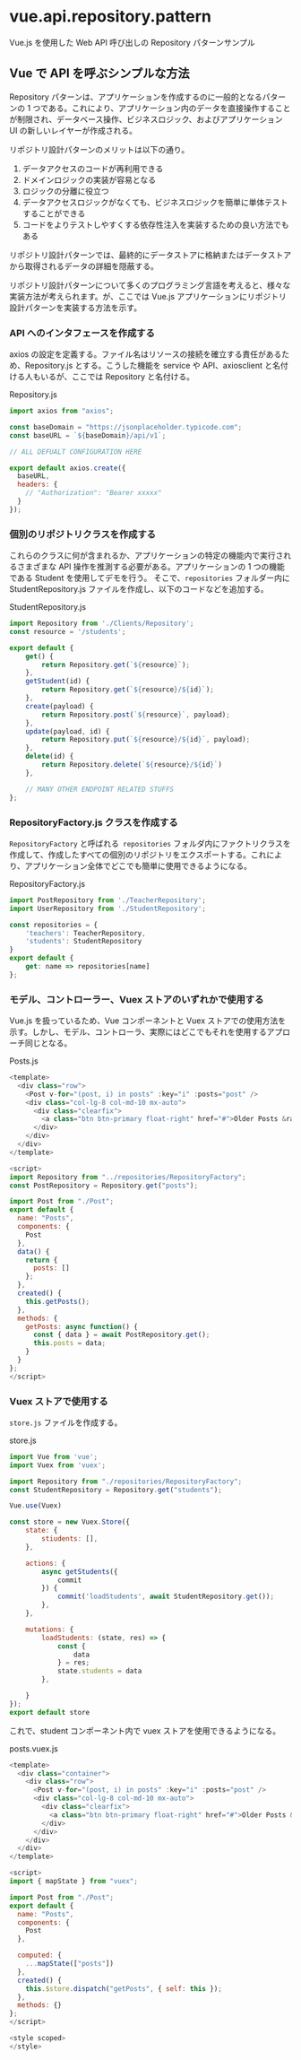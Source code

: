 # vue.api.repository.pattern
Vue.js を使用した Web API 呼び出しの Repository パターンサンプル

## Vue で API を呼ぶシンプルな方法
Repository パターンは、アプリケーションを作成するのに一般的となるパターンの 1 つである。これにより、アプリケーション内のデータを直接操作することが制限され、データベース操作、ビジネスロジック、およびアプリケーション UI の新しいレイヤーが作成される。

リポジトリ設計パターンのメリットは以下の通り。
1. データアクセスのコードが再利用できる
2. ドメインロジックの実装が容易となる
3. ロジックの分離に役立つ
4. データアクセスロジックがなくても、ビジネスロジックを簡単に単体テストすることができる
5. コードをよりテストしやすくする依存性注入を実装するための良い方法でもある

リポジトリ設計パターンでは、最終的にデータストアに格納またはデータストアから取得されるデータの詳細を隠蔽する。

リポジトリ設計パターンについて多くのプログラミング言語を考えると、様々な実装方法が考えられます。が、ここでは Vue.js アプリケーションにリポジトリ設計パターンを実装する方法を示す。

### API へのインタフェースを作成する
axios の設定を定義する。ファイル名はリソースの接続を確立する責任があるため、Repository.js とする。こうした機能を service や API、axiosclient と名付ける人もいるが、ここでは Repository と名付ける。

Repository.js
```javascript
import axios from "axios";

const baseDomain = "https://jsonplaceholder.typicode.com";
const baseURL = `${baseDomain}/api/v1`;

// ALL DEFUALT CONFIGURATION HERE

export default axios.create({
  baseURL,
  headers: {
    // "Authorization": "Bearer xxxxx"
  }
});
```

### 個別のリポジトリクラスを作成する
これらのクラスに何が含まれるか、アプリケーションの特定の機能内で実行されるさまざまな API 操作を推測する必要がある。アプリケーションの 1 つの機能である Student を使用してデモを行う。
そこで、`repositories` フォルダー内に StudentRepository.js ファイルを作成し、以下のコードなどを追加する。

StudentRepository.js
```javascript
import Repository from './Clients/Repository';
const resource = '/students';

export default {
    get() {
        return Repository.get(`${resource}`);
    },
    getStudent(id) {
        return Repository.get(`${resource}/${id}`);
    },
    create(payload) {
        return Repository.post(`${resource}`, payload);
    },
    update(payload, id) {
        return Repository.put(`${resource}/${id}`, payload);
    },
    delete(id) {
        return Repository.delete(`${resource}/${id}`)
    },

    // MANY OTHER ENDPOINT RELATED STUFFS
};
```

### RepositoryFactory.js クラスを作成する
`RepositoryFactory` と呼ばれる` repositories` フォルダ内にファクトリクラスを作成して、作成したすべての個別のリポジトリをエクスポートする。これにより、アプリケーション全体でどこでも簡単に使用できるようになる。

RepositoryFactory.js
```javascript
import PostRepository from './TeacherRepository';
import UserRepository from './StudentRepository';

const repositories = {
    'teachers': TeacherRepository,
    'students': StudentRepository
}
export default {
    get: name => repositories[name]
};
```

### モデル、コントローラー、Vuex ストアのいずれかで使用する
Vue.js を扱っているため、Vue コンポーネントと Vuex ストアでの使用方法を示す。しかし、モデル、コントローラ、実際にはどこでもそれを使用するアプローチ同じとなる。

Posts.js 
```javascript
<template>
  <div class="row">
    <Post v-for="(post, i) in posts" :key="i" :posts="post" />
    <div class="col-lg-8 col-md-10 mx-auto">
      <div class="clearfix">
        <a class="btn btn-primary float-right" href="#">Older Posts &rarr;</a>
      </div>
    </div>
  </div>
</template>

<script>
import Repository from "../repositories/RepositoryFactory";
const PostRepository = Repository.get("posts");

import Post from "./Post";
export default {
  name: "Posts",
  components: {
    Post
  },
  data() {
    return {
      posts: []
    };
  },
  created() {
    this.getPosts();
  },
  methods: {
    getPosts: async function() {
      const { data } = await PostRepository.get();
      this.posts = data;
    }
  }
};
</script>
```

### Vuex ストアで使用する
`store.js` ファイルを作成する。

store.js
```javascript
import Vue from 'vue';
import Vuex from 'vuex';

import Repository from "./repositories/RepositoryFactory";
const StudentRepository = Repository.get("students");

Vue.use(Vuex)

const store = new Vuex.Store({
    state: {
        stiudents: [],
    },

    actions: {
        async getStudents({
            commit
        }) {
            commit('loadStudents', await StudentRepository.get());
        },
    },

    mutations: {
        loadStudents: (state, res) => {
            const {
                data
            } = res;
            state.students = data
        },

    }
});
export default store
```

これで、student コンポーネント内で vuex ストアを使用できるようになる。

posts.vuex.js 
```javascript
<template>
  <div class="container">
    <div class="row">
      <Post v-for="(post, i) in posts" :key="i" :posts="post" />
      <div class="col-lg-8 col-md-10 mx-auto">
        <div class="clearfix">
          <a class="btn btn-primary float-right" href="#">Older Posts &rarr;</a>
        </div>
      </div>
    </div>
  </div>
</template>

<script>
import { mapState } from "vuex";

import Post from "./Post";
export default {
  name: "Posts",
  components: {
    Post
  },

  computed: {
    ...mapState(["posts"])
  },
  created() {
    this.$store.dispatch("getPosts", { self: this });
  },
  methods: {}
};
</script>

<style scoped>
</style>
```
